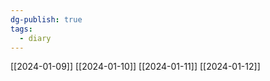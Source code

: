 ```yaml
---
dg-publish: true
tags:
  - diary
---
```


[[2024-01-09]]
[[2024-01-10]]
[[2024-01-11]]
[[2024-01-12]]
